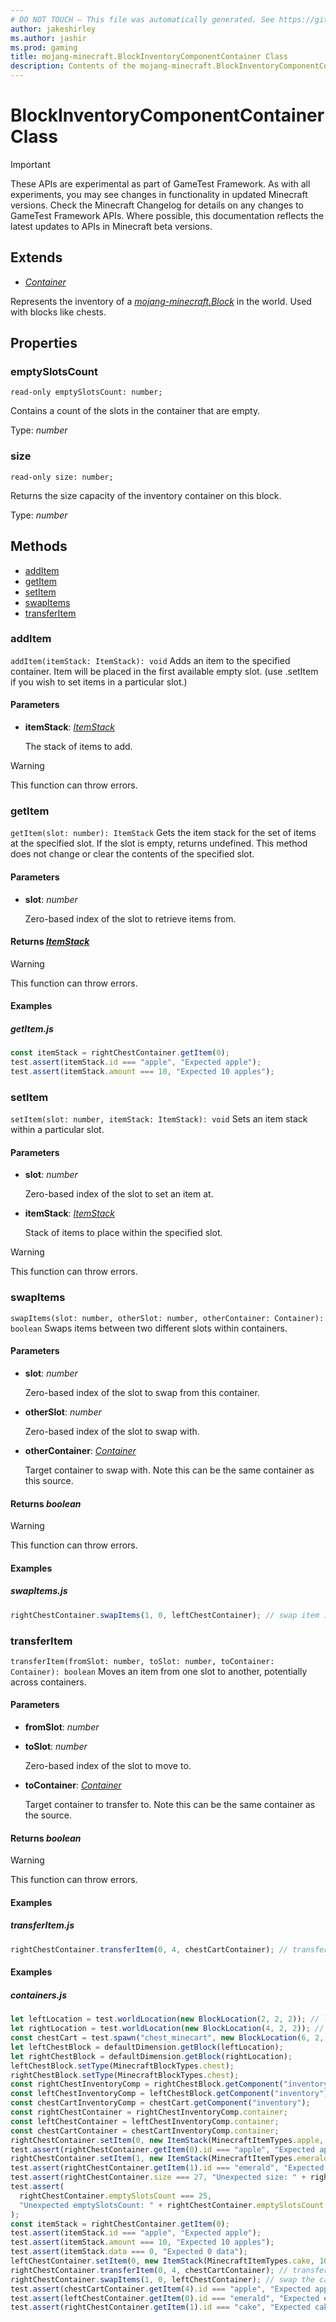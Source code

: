 ```yaml
---
# DO NOT TOUCH — This file was automatically generated. See https://github.com/Mojang/MinecraftApiDocsGenerator to modify descriptions, examples, etc.
author: jakeshirley
ms.author: jashir
ms.prod: gaming
title: mojang-minecraft.BlockInventoryComponentContainer Class
description: Contents of the mojang-minecraft.BlockInventoryComponentContainer class.
---
```

# BlockInventoryComponentContainer Class
>[!IMPORTANT]
>These APIs are experimental as part of GameTest Framework. As with all experiments, you may see changes in functionality in updated Minecraft versions. Check the Minecraft Changelog for details on any changes to GameTest Framework APIs. Where possible, this documentation reflects the latest updates to APIs in Minecraft beta versions.

## Extends
- [*Container*](Container.md)

Represents the inventory of a [*mojang-minecraft.Block*](../mojang-minecraft/Block.md) in the world. Used with blocks like chests.

## Properties

### **emptySlotsCount**
`read-only emptySlotsCount: number;`

Contains a count of the slots in the container that are empty.

Type: *number*

### **size**
`read-only size: number;`

Returns the size capacity of the inventory container on this block.

Type: *number*

## Methods
- [addItem](#additem)
- [getItem](#getitem)
- [setItem](#setitem)
- [swapItems](#swapitems)
- [transferItem](#transferitem)

### **addItem**
`
addItem(itemStack: ItemStack): void
`
Adds an item to the specified container. Item will be placed in the first available empty slot. (use .setItem if you wish to set items in a particular slot.)

#### **Parameters**
- **itemStack**: [*ItemStack*](ItemStack.md)
  
  The stack of items to add.
> [!WARNING]
> This function can throw errors.

### **getItem**
`
getItem(slot: number): ItemStack
`
Gets the item stack for the set of items at the specified slot. If the slot is empty, returns undefined. This method does not change or clear the contents of the specified slot.

#### **Parameters**
- **slot**: *number*
  
  Zero-based index of the slot to retrieve items from.

#### **Returns** [*ItemStack*](ItemStack.md)
> [!WARNING]
> This function can throw errors.

#### **Examples**
##### *getItem.js*
```javascript
const itemStack = rightChestContainer.getItem(0);
test.assert(itemStack.id === "apple", "Expected apple");
test.assert(itemStack.amount === 10, "Expected 10 apples");
```

### **setItem**
`
setItem(slot: number, itemStack: ItemStack): void
`
Sets an item stack within a particular slot.

#### **Parameters**
- **slot**: *number*
  
  Zero-based index of the slot to set an item at.
- **itemStack**: [*ItemStack*](ItemStack.md)
  
  Stack of items to place within the specified slot.
> [!WARNING]
> This function can throw errors.

### **swapItems**
`
swapItems(slot: number, otherSlot: number, otherContainer: Container): boolean
`
Swaps items between two different slots within containers.

#### **Parameters**
- **slot**: *number*
  
  Zero-based index of the slot to swap from this container.
- **otherSlot**: *number*
  
  Zero-based index of the slot to swap with.
- **otherContainer**: [*Container*](Container.md)
  
  Target container to swap with. Note this can be the same container as this source.

#### **Returns** *boolean*
> [!WARNING]
> This function can throw errors.

#### **Examples**
##### *swapItems.js*
```javascript
rightChestContainer.swapItems(1, 0, leftChestContainer); // swap item in slot 1 of rightChestContainer with item in slot 0 of leftChestContainer
```

### **transferItem**
`
transferItem(fromSlot: number, toSlot: number, toContainer: Container): boolean
`
Moves an item from one slot to another, potentially across containers.

#### **Parameters**
- **fromSlot**: *number*
- **toSlot**: *number*
  
  Zero-based index of the slot to move to.
- **toContainer**: [*Container*](Container.md)
  
  Target container to transfer to. Note this can be the same container as the source.

#### **Returns** *boolean*
> [!WARNING]
> This function can throw errors.

#### **Examples**
##### *transferItem.js*
```javascript
rightChestContainer.transferItem(0, 4, chestCartContainer); // transfer the apple from the right chest to a chest cart
```

#### **Examples**
##### *containers.js*
```javascript
let leftLocation = test.worldLocation(new BlockLocation(2, 2, 2)); // left chest location
let rightLocation = test.worldLocation(new BlockLocation(4, 2, 2)); // right chest location
const chestCart = test.spawn("chest_minecart", new BlockLocation(6, 2, 2));
let leftChestBlock = defaultDimension.getBlock(leftLocation);
let rightChestBlock = defaultDimension.getBlock(rightLocation);
leftChestBlock.setType(MinecraftBlockTypes.chest);
rightChestBlock.setType(MinecraftBlockTypes.chest);
const rightChestInventoryComp = rightChestBlock.getComponent("inventory");
const leftChestInventoryComp = leftChestBlock.getComponent("inventory");
const chestCartInventoryComp = chestCart.getComponent("inventory");
const rightChestContainer = rightChestInventoryComp.container;
const leftChestContainer = leftChestInventoryComp.container;
const chestCartContainer = chestCartInventoryComp.container;
rightChestContainer.setItem(0, new ItemStack(MinecraftItemTypes.apple, 10, 0));
test.assert(rightChestContainer.getItem(0).id === "apple", "Expected apple in right container slot index 0");
rightChestContainer.setItem(1, new ItemStack(MinecraftItemTypes.emerald, 10, 0));
test.assert(rightChestContainer.getItem(1).id === "emerald", "Expected emerald in right container slot index 1");
test.assert(rightChestContainer.size === 27, "Unexpected size: " + rightChestContainer.size);
test.assert(
  rightChestContainer.emptySlotsCount === 25,
  "Unexpected emptySlotsCount: " + rightChestContainer.emptySlotsCount
);
const itemStack = rightChestContainer.getItem(0);
test.assert(itemStack.id === "apple", "Expected apple");
test.assert(itemStack.amount === 10, "Expected 10 apples");
test.assert(itemStack.data === 0, "Expected 0 data");
leftChestContainer.setItem(0, new ItemStack(MinecraftItemTypes.cake, 10, 0));
rightChestContainer.transferItem(0, 4, chestCartContainer); // transfer the apple from the right chest to a chest cart
rightChestContainer.swapItems(1, 0, leftChestContainer); // swap the cake and emerald
test.assert(chestCartContainer.getItem(4).id === "apple", "Expected apple in left container slot index 4");
test.assert(leftChestContainer.getItem(0).id === "emerald", "Expected emerald in left container slot index 0");
test.assert(rightChestContainer.getItem(1).id === "cake", "Expected cake in right container slot index 1");
```
